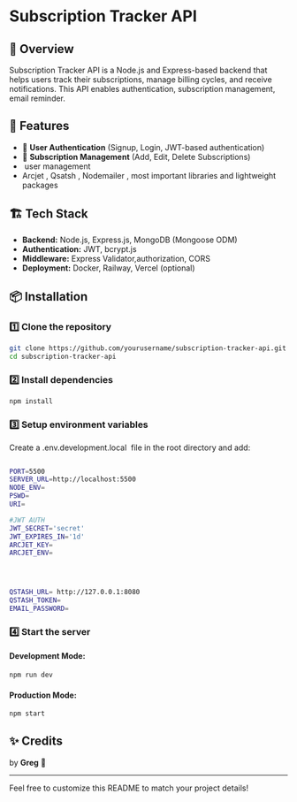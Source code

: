 # Subscription Tracker API

## 📌 Overview

Subscription Tracker API is a Node.js and Express-based backend that helps users track their subscriptions, manage billing cycles, and receive notifications. This API enables authentication, subscription management, email reminder.

## 🚀 Features

- 🔐 **User Authentication** (Signup, Login, JWT-based authentication)
- 📆 **Subscription Management** (Add, Edit, Delete Subscriptions)
-  user management
- Arcjet , Qsatsh , Nodemailer , most important libraries and lightweight packages

## 🏗️ Tech Stack

- **Backend:** Node.js, Express.js, MongoDB (Mongoose ODM)
- **Authentication:** JWT, bcrypt.js
- **Middleware:** Express Validator,authorization, CORS
- **Deployment:** Docker, Railway, Vercel (optional)

## 📦 Installation

### **1️⃣ Clone the repository**

```sh
git clone https://github.com/yourusername/subscription-tracker-api.git
cd subscription-tracker-api
```

### **2️⃣ Install dependencies**

```sh
npm install
```

### **3️⃣ Setup environment variables**

Create a .env.development.local  file in the root directory and add:

```sh

PORT=5500
SERVER_URL=http://localhost:5500
NODE_ENV=
PSWD=
URI=

#JWT AUTH
JWT_SECRET='secret'
JWT_EXPIRES_IN='1d'
ARCJET_KEY=
ARCJET_ENV=




QSTASH_URL= http://127.0.0.1:8080
QSTASH_TOKEN=
EMAIL_PASSWORD=
```

### **4️⃣ Start the server**

#### Development Mode:

```sh
npm run dev
```

#### Production Mode:

```sh
npm start
```

##



##

## ✨ Credits

by **Greg** 🚀

---

Feel free to customize this README to match your project details!

